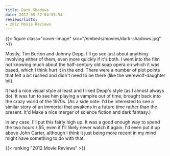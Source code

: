 ```yaml
---
title: Dark Shadows
date: 2012-05-22 04:55:54
reviews/lists:
- 2012 Movie Reviews
---
```

{{< figure class="cover-image" src="/embeds/movies/dark-shadows.jpg" >}}

Mostly, Tim Burton and Johnny Depp. I'll go see just about anything involving either of them, even more quickly if it's both. I went into the film not knowing much about the half-century old soap opera on which it was based, which I think hurt it in the end. There were a number of plot points that felt a bit rushed and didn't need to be there (like the werewolf-daughter bit).

<!--more-->

It had a nice visual style at least and I liked Depp's style (as I almost always do). It was fun to see him playing a vampire out of time, brought back into the crazy world of the 1970s. (As a side note: I'd be interested to see a similar story of an immortal that awakens in a future time rather than the present. It'd Make a nice merger of science fiction and dark fantasy.)

In any case, I'll put this fairly high up. It was a good enough way to spend the two hours / $5, even if I'll likely never watch it again. I'd even put it up above John Carter, although I think it just being more recent in my mind might have something to do with that.

{{< ranking "2012 Movie Reviews" >}}
